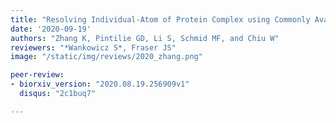 ```yaml
---
title: "Resolving Individual-Atom of Protein Complex using Commonly Available 300-kV Cryo-electron Microscopes"
date: '2020-09-19'
authors: "Zhang K, Pintilie GD, Li S, Schmid MF, and Chiu W"
reviewers: "*Wankowicz S*, Fraser JS"
image: "/static/img/reviews/2020_zhang.png"

peer-review:
- biorxiv_version: "2020.08.19.256909v1"
  disqus: "2c1buq7"

---
```

